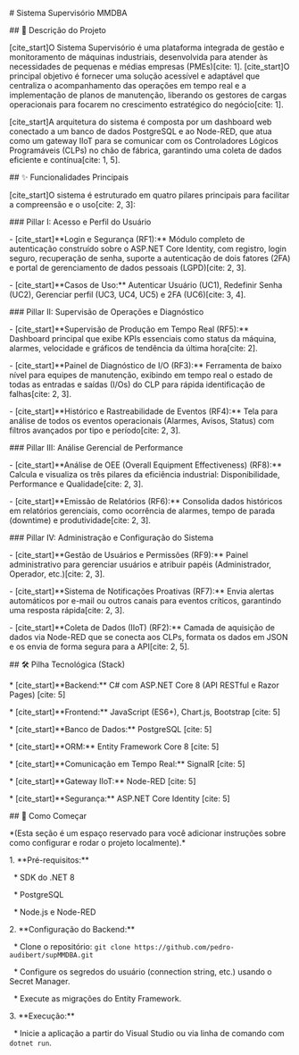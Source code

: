 \# Sistema Supervisório MMDBA



\## 📄 Descrição do Projeto



\[cite\_start]O Sistema Supervisório é uma plataforma integrada de gestão e monitoramento de máquinas industriais, desenvolvida para atender às necessidades de pequenas e médias empresas (PMEs)\[cite: 1]. \[cite\_start]O principal objetivo é fornecer uma solução acessível e adaptável que centraliza o acompanhamento das operações em tempo real e a implementação de planos de manutenção, liberando os gestores de cargas operacionais para focarem no crescimento estratégico do negócio\[cite: 1].



\[cite\_start]A arquitetura do sistema é composta por um dashboard web conectado a um banco de dados PostgreSQL e ao Node-RED, que atua como um gateway IIoT para se comunicar com os Controladores Lógicos Programáveis (CLPs) no chão de fábrica, garantindo uma coleta de dados eficiente e contínua\[cite: 1, 5].



\## ✨ Funcionalidades Principais



\[cite\_start]O sistema é estruturado em quatro pilares principais para facilitar a compreensão e o uso\[cite: 2, 3]:



\###  Pillar I: Acesso e Perfil do Usuário

\- \[cite\_start]\*\*Login e Segurança (RF1):\*\* Módulo completo de autenticação construído sobre o ASP.NET Core Identity, com registro, login seguro, recuperação de senha, suporte a autenticação de dois fatores (2FA) e portal de gerenciamento de dados pessoais (LGPD)\[cite: 2, 3].

\- \[cite\_start]\*\*Casos de Uso:\*\* Autenticar Usuário (UC1), Redefinir Senha (UC2), Gerenciar perfil (UC3, UC4, UC5) e 2FA (UC6)\[cite: 3, 4].



\###  Pillar II: Supervisão de Operações e Diagnóstico

\- \[cite\_start]\*\*Supervisão de Produção em Tempo Real (RF5):\*\* Dashboard principal que exibe KPIs essenciais como status da máquina, alarmes, velocidade e gráficos de tendência da última hora\[cite: 2].

\- \[cite\_start]\*\*Painel de Diagnóstico de I/O (RF3):\*\* Ferramenta de baixo nível para equipes de manutenção, exibindo em tempo real o estado de todas as entradas e saídas (I/Os) do CLP para rápida identificação de falhas\[cite: 2, 3].

\- \[cite\_start]\*\*Histórico e Rastreabilidade de Eventos (RF4):\*\* Tela para análise de todos os eventos operacionais (Alarmes, Avisos, Status) com filtros avançados por tipo e período\[cite: 2, 3].



\###  Pillar III: Análise Gerencial de Performance

\- \[cite\_start]\*\*Análise de OEE (Overall Equipment Effectiveness) (RF8):\*\* Calcula e visualiza os três pilares da eficiência industrial: Disponibilidade, Performance e Qualidade\[cite: 2, 3].

\- \[cite\_start]\*\*Emissão de Relatórios (RF6):\*\* Consolida dados históricos em relatórios gerenciais, como ocorrência de alarmes, tempo de parada (downtime) e produtividade\[cite: 2, 3].



\### Pillar IV: Administração e Configuração do Sistema

\- \[cite\_start]\*\*Gestão de Usuários e Permissões (RF9):\*\* Painel administrativo para gerenciar usuários e atribuir papéis (Administrador, Operador, etc.)\[cite: 2, 3].

\- \[cite\_start]\*\*Sistema de Notificações Proativas (RF7):\*\* Envia alertas automáticos por e-mail ou outros canais para eventos críticos, garantindo uma resposta rápida\[cite: 2, 3].

\- \[cite\_start]\*\*Coleta de Dados (IIoT) (RF2):\*\* Camada de aquisição de dados via Node-RED que se conecta aos CLPs, formata os dados em JSON e os envia de forma segura para a API\[cite: 2, 5].



\## 🛠️ Pilha Tecnológica (Stack)



\* \[cite\_start]\*\*Backend:\*\* C# com ASP.NET Core 8 (API RESTful e Razor Pages) \[cite: 5]

\* \[cite\_start]\*\*Frontend:\*\* JavaScript (ES6+), Chart.js, Bootstrap \[cite: 5]

\* \[cite\_start]\*\*Banco de Dados:\*\* PostgreSQL \[cite: 5]

\* \[cite\_start]\*\*ORM:\*\* Entity Framework Core 8 \[cite: 5]

\* \[cite\_start]\*\*Comunicação em Tempo Real:\*\* SignalR \[cite: 5]

\* \[cite\_start]\*\*Gateway IIoT:\*\* Node-RED \[cite: 5]

\* \[cite\_start]\*\*Segurança:\*\* ASP.NET Core Identity \[cite: 5]



\## 🚀 Como Começar



\*(Esta seção é um espaço reservado para você adicionar instruções sobre como configurar e rodar o projeto localmente).\*



1\.  \*\*Pré-requisitos:\*\*

&nbsp;   \* SDK do .NET 8

&nbsp;   \* PostgreSQL

&nbsp;   \* Node.js e Node-RED

2\.  \*\*Configuração do Backend:\*\*

&nbsp;   \* Clone o repositório: `git clone https://github.com/pedro-audibert/supMMDBA.git`

&nbsp;   \* Configure os segredos do usuário (connection string, etc.) usando o Secret Manager.

&nbsp;   \* Execute as migrações do Entity Framework.

3\.  \*\*Execução:\*\*

&nbsp;   \* Inicie a aplicação a partir do Visual Studio ou via linha de comando com `dotnet run`.

